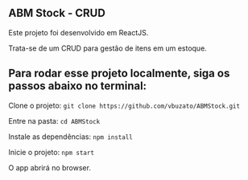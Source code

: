 ## ABM Stock - CRUD

Este projeto foi desenvolvido em ReactJS.

Trata-se de um CRUD para gestão de itens em um estoque.

## Para rodar esse projeto localmente, siga os passos abaixo no terminal:

Clone o projeto: `git clone https://github.com/vbuzato/ABMStock.git`

Entre na pasta: `cd ABMStock`

Instale as dependências: `npm install`

Inicie o projeto: `npm start`

O app abrirá no browser.
